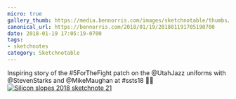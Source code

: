 ```yaml
---
micro: true
gallery_thumb: https://media.bennorris.com/images/sketchnotable/thumbs/silicon-slopes-2018-sketchnote-21.jpg
canonical_url: https://bennorris.com/2018/01/19/201801191705190700
date: 2018-01-19 17:05:19-0700
tags:
- sketchnotes
category: Sketchnotable
---
```


Inspiring story of the #5ForTheFight patch on the @UtahJazz uniforms with @StevenStarks and @MikeMaughan at #ssts18 ✍🏼 [![Silicon slopes 2018 sketchnote 21](https://media.bennorris.com/images/sketchnotable/silicon-slopes-2018/silicon-slopes-2018-sketchnote-21.jpg)](https://media.bennorris.com/images/sketchnotable/silicon-slopes-2018/silicon-slopes-2018-sketchnote-21.jpg)